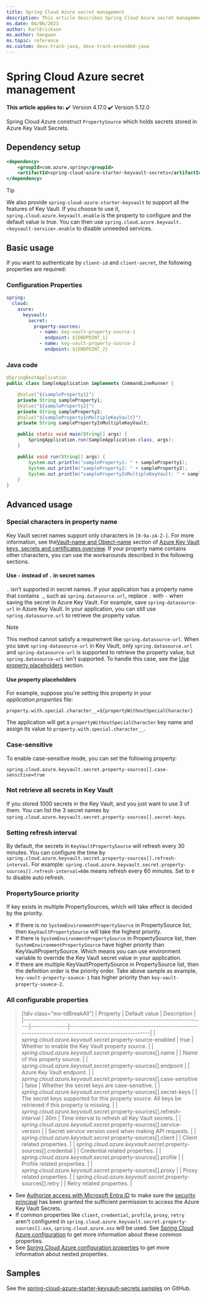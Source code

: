 ```yaml
---
title: Spring Cloud Azure secret management
description: This article describes Spring Cloud Azure secret management.
ms.date: 04/06/2023
author: KarlErickson
ms.author: hangwan
ms.topic: reference
ms.custom: devx-track-java, devx-track-extended-java
---
```


# Spring Cloud Azure secret management

**This article applies to:** ✔️ Version 4.17.0 ✔️ Version 5.12.0

Spring Cloud Azure construct `PropertySource` which holds secrets stored in Azure Key Vault Secrets.

## Dependency setup

```xml
<dependency>
    <groupId>com.azure.spring</groupId>
    <artifactId>spring-cloud-azure-starter-keyvault-secrets</artifactId>
</dependency>
```

> [!TIP]
> We also provide `spring-cloud-azure-starter-keyvault` to support all the features of Key Vault. If you choose to use it, `spring.cloud.azure.keyvault.enable` is the property to configure and the default value is *true*. You can then use `spring.cloud.azure.keyvault.<keyvault-service>.enable` to disable unneeded services.

## Basic usage

If you want to authenticate by `client-id` and `client-secret`, the following properties are required:

### Configuration Properties

```yaml
spring:
  cloud:
    azure:
      keyvault:
        secret:
          property-sources:
            - name: key-vault-property-source-1
              endpoint: ${ENDPOINT_1}
            - name: key-vault-property-source-2
              endpoint: ${ENDPOINT_2}
```

### Java code

```java
@SpringBootApplication
public class SampleApplication implements CommandLineRunner {

    @Value("${sampleProperty1}")
    private String sampleProperty1;
    @Value("${sampleProperty2}")
    private String sampleProperty2;
    @Value("${samplePropertyInMultipleKeyVault}")
    private String samplePropertyInMultipleKeyVault;

    public static void main(String[] args) {
        SpringApplication.run(SampleApplication.class, args);
    }

    public void run(String[] args) {
        System.out.println("sampleProperty1: " + sampleProperty1);
        System.out.println("sampleProperty2: " + sampleProperty2);
        System.out.println("samplePropertyInMultipleKeyVault: " + samplePropertyInMultipleKeyVault);
    }
}
```

## Advanced usage

### Special characters in property name

Key Vault secret names support only characters in `[0-9a-zA-Z-]`. For more information, see the[Vault-name and Object-name](/azure/key-vault/general/about-keys-secrets-certificates#vault-name-and-object-name) section of [Azure Key Vault keys, secrets and certificates overview](/azure/key-vault/general/about-keys-secrets-certificates). If your property name contains other characters, you can use the workarounds described in the following sections.

#### Use `-` instead of `.` in secret names

`.` isn't supported in secret names. If your application has a property name that contains `.`, such as `spring.datasource.url`, replace `.` with `-` when saving the secret in Azure Key Vault. For example, save `spring-datasource-url` in Azure Key Vault. In your application, you can still use `spring.datasource.url` to retrieve the property value.

> [!NOTE]
> This method cannot satisfy a requirement like `spring.datasource-url`. When you save `spring-datasource-url` in Key Vault, only `spring.datasource.url` and `spring-datasource-url` is supported to retrieve the property value, but `spring.datasource-url` isn't supported. To handle this case, see the [Use property placeholders](#use-property-placeholders) section.

#### Use property placeholders

For example, suppose you're setting this property in your *application.properties* file:

```properties
property.with.special.character__=${propertyWithoutSpecialCharacter}
```

The application will get a `propertyWithoutSpecialCharacter` key name and assign its value to `property.with.special.character__`.

### Case-sensitive

To enable case-sensitive mode, you can set the following property:

```properties
spring.cloud.azure.keyvault.secret.property-sources[].case-sensitive=true
```

### Not retrieve all secrets in Key Vault

If you stored 1000 secrets in the Key Vault, and you just want to use 3 of them. You can list the 3 secret names by `spring.cloud.azure.keyvault.secret.property-sources[].secret-keys`.

### Setting refresh interval

By default, the secrets in `KeyVaultPropertySource` will refresh every 30 minutes. You can configure the time by `spring.cloud.azure.keyvault.secret.property-sources[].refresh-interval`. For example: `spring.cloud.azure.keyvault.secret.property-sources[].refresh-interval=60m` means refresh every 60 minutes. Set to `0` to disable auto refresh.

### PropertySource priority

If key exists in multiple PropertySources, which will take effect is decided by the priority.

* If there is no `SystemEnvironmentPropertySource` in PropertySource list, then `KeyVaultPropertySource` will take the highest priority.
* If there is `SystemEnvironmentPropertySource` in PropertySource list, then `SystemEnvironmentPropertySource` have higher priority than KeyVaultPropertySource. Which means you can use environment variable to override the Key Vault secret value in your application.
* If there are multiple KeyVaultPropertySource in PropertySource list, then the definition order is the priority order. Take above sample as example, `key-vault-property-souece-1` has higher priority than `key-vault-property-souece-2`.

### All configurable properties

> [!div class="mx-tdBreakAll"]
> | Property                                                                 | Default value | Description                                                                                            |
> |--------------------------------------------------------------------------|---------------|--------------------------------------------------------------------------------------------------------|
> | *spring.cloud.azure.keyvault.secret*.property-source-enabled             | true          | Whether to enable the Key Vault property source.                                                       |
> | *spring.cloud.azure.keyvault.secret*.property-sources[].name             |               | Name of this property source.                                                                          |
> | *spring.cloud.azure.keyvault.secret*.property-sources[].endpoint         |               | Azure Key Vault endpoint.                                                                              |
> | *spring.cloud.azure.keyvault.secret*.property-sources[].case-sensitive   | false         | Whether the secret keys are case-sensitive.                                                            |
> | *spring.cloud.azure.keyvault.secret*.property-sources[].secret-keys      |               | The secret keys supported for this property source. All keys be retrieved if this property is missing. |
> | *spring.cloud.azure.keyvault.secret*.property-sources[].refresh-interval | 30m           | Time interval to refresh all Key Vault secrets.                                                        |
> | *spring.cloud.azure.keyvault.secret*.property-sources[].service-version  |               | Secret service version used when making API requests.                                                  |
> | *spring.cloud.azure.keyvault.secret*.property-sources[].client           |               | Client related properties.                                                                             |
> | *spring.cloud.azure.keyvault.secret*.property-sources[].credential       |               | Credential related properties.                                                                         |
> | *spring.cloud.azure.keyvault.secret*.property-sources[].profile          |               | Profile related properties.                                                                            |
> | *spring.cloud.azure.keyvault.secret*.property-sources[].proxy            |               | Proxy related properties.                                                                              |
> | *spring.cloud.azure.keyvault.secret*.property-sources[].retry            |               | Retry related properties.                                                                              |

* See [Authorize access with Microsoft Entra ID](authentication.md#authorize-access-with-azure-active-directory) to make sure the [security principal](/azure/active-directory/develop/app-objects-and-service-principals#service-principal-object) has been granted the sufficient permission to access the Azure Key Vault Secrets.
* If common properties like `client`, `credential`, `profile`, `proxy`, `retry` aren't configured in `spring.cloud.azure.keyvault.secret.property-sources[].xxx`, `spring.cloud.azure.xxx` will be used. See [Spring Cloud Azure configuration](configuration-properties-global.md) to get more information about these common properties.
* See [Spring Cloud Azure configuration properties](configuration-properties-all.md) to get more information about nested properties.

## Samples

See the [spring-cloud-azure-starter-keyvault-secrets samples](https://github.com/Azure-Samples/azure-spring-boot-samples/tree/main/keyvault/spring-cloud-azure-starter-keyvault-secrets/property-source) on GitHub.
